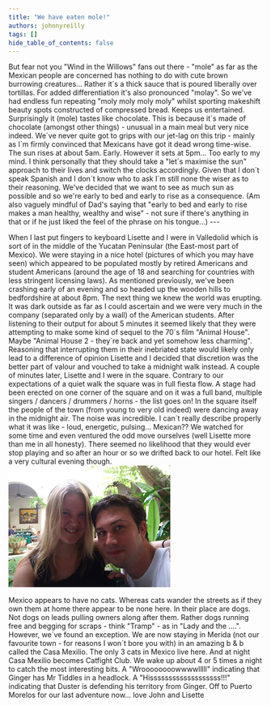```yaml
---
title: "We have eaten mole!"
authors: johnnyreilly
tags: []
hide_table_of_contents: false
---
```

But fear not you "Wind in the Willows" fans out there - "mole" as far as the Mexican people are concerned has nothing to do with cute brown burrowing creatures... Rather it´s a thick sauce that is poured liberally over tortillas. For added differentiation it's also pronounced "molay". So we've had endless fun repeating "moly moly moly moly" whilst sporting makeshift beauty spots constructed of compressed bread. Keeps us entertained. Surprisingly it (mole) tastes like chocolate. This is because it´s made of chocolate (amongst other things) - unusual in a main meal but very nice indeed. We´ve never quite got to grips with our jet-lag on this trip - mainly as I´m firmly convinced that Mexicans have got it dead wrong time-wise. The sun rises at about 5am. Early. However it sets at 5pm... Too early to my mind. I think personally that they should take a "let´s maximise the sun" approach to their lives and switch the clocks accordingly. Given that I don´t speak Spanish and I don´t know who to ask I´m still none the wiser as to their reasoning. We've decided that we want to see as much sun as possible and so we're early to bed and early to rise as a consequence. (Am also vaguely mindful of Dad's saying that "early to bed and early to rise makes a man healthy, wealthy and wise" - not sure if there's anything in that or if he just liked the feel of the phrase on his tongue...) ---

 When I last put fingers to keyboard Lisette and I were in Valledolid which is sort of in the middle of the Yucatan Peninsular (the East-most part of Mexico). We were staying in a nice hotel (pictures of which you may have seen) which appeared to be populated mostly by retired Americans and student Americans (around the age of 18 and searching for countries with less stringent licensing laws). As mentioned previously, we've been crashing early of an evening and so headed up the wooden hills to bedfordshire at about 8pm. The next thing we knew the world was erupting. It was dark outside as far as I could ascertain and we were very much in the company (separated only by a wall) of the American students. After listening to their output for about 5 minutes it seemed likely that they were attempting to make some kind of sequel to the 70´s film "Animal House". Maybe "Animal House 2 - they´re back and yet somehow less charming". Reasoning that interrupting them in their inebriated state would likely only lead to a difference of opinion Lisette and I decided that discretion was the better part of valour and vouched to take a midnight walk instead. A couple of minutes later, Lisette and I were in the square. Contrary to our expectations of a quiet walk the square was in full fiesta flow. A stage had been erected on one corner of the square and on it was a full band, multiple singers / dancers / drummers / horns - the list goes on! In the square itself the people of the town (from young to very old indeed) were dancing away in the midnight air. The noise was incredible. I can´t really describe properly what it was like - loud, energetic, pulsing... Mexican?? We watched for some time and even ventured the odd move ourselves (well Lisette more than me in all honesty). There seemed no likelihood that they would ever stop playing and so after an hour or so we drifted back to our hotel. Felt like a very cultural evening though. ![](DSCF2688.JPG)

 Mexico appears to have no cats. Whereas cats wander the streets as if they own them at home there appear to be none here. In their place are dogs. Not dogs on leads pulling owners along after them. Rather dogs running free and begging for scraps - think "Tramp" - as in "Lady and the ....". However, we´ve found an exception. We are now staying in Merida (not our favourite town - for reasons I won´t bore you with) in an amazing b & b called the Casa Mexilio. The only 3 cats in Mexico live here. And at night Casa Mexilio becomes Catfight Club. We wake up about 4 or 5 times a night to catch the most interesting bits. A "Wroooooooowwwwlllll" indicating that Ginger has Mr Tiddles in a headlock. A "Hisssssssssssssssssss!!!" indicating that Duster is defending his territory from Ginger. Off to Puerto Morelos for our last adventure now... love John and Lisette
